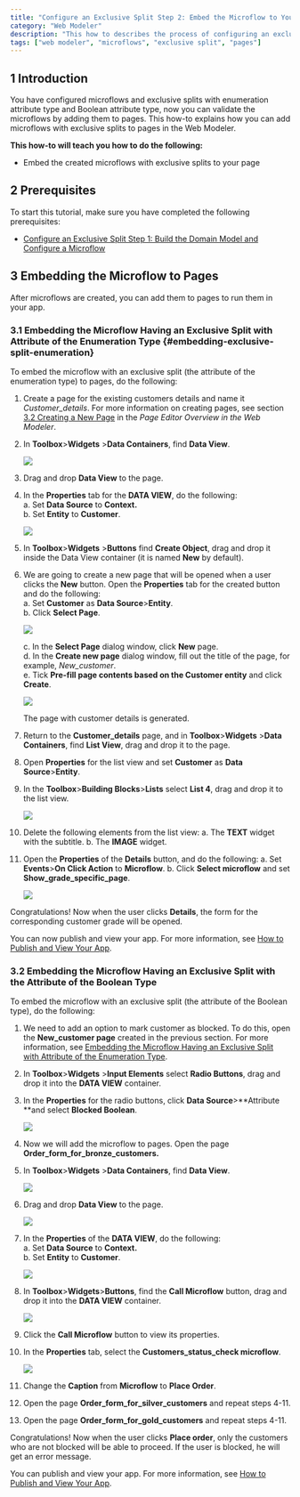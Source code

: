 ```yaml
---
title: "Configure an Exclusive Split Step 2: Embed the Microflow to Your App"
category: "Web Modeler"
description: "This how to describes the process of configuring an exclusive split in the Mendix Web Modeler."
tags: ["web modeler", "microflows", "exclusive split", "pages"]
---
```


## 1 Introduction 

You have configured microflows and exclusive splits with enumeration attribute type and Boolean attribute type, now you can validate the microflows by adding them to pages. This how-to explains how you can add microflows with exclusive splits to pages in the Web Modeler. 

**This how-to will teach you how to do the following:**

* Embed the created microflows with exclusive splits to your page

## 2 Prerequisites 

To start this tutorial, make sure you have completed the following prerequisites:

* [Configure an Exclusive Split Step 1: Build the Domain Model and Configure a Microflow](webmodeler-how-to-microflows-exclsplit)

## 3 Embedding the Microflow to Pages   

After microflows are created, you can add them to pages to run them in your app. 

### 3.1 Embedding the Microflow Having an Exclusive Split with Attribute of the Enumeration Type {#embedding-exclusive-split-enumeration} 

To embed the microflow with an exclusive split (the attribute of the enumeration type) to pages, do the following:

1. Сreate a page for the existing customers details and name it *Customer_details*. For more information on creating pages, see section [3.2 Creating a New Page](../../refguide/web-modeler/page-editor-wm) in the *Page Editor Overview in the Web Modeler*.
2.  In **Toolbox**>**Widgets** >**Data Containers**, find **Data View**.

    ![](attachments/webmodeler-how-to-microflows-exclsplit/wm-data-view.png)

3. Drag and drop **Data View** to the page.
4. In the **Properties** tab for the **DATA VIEW**, do the following:<br/> 
   a. Set **Data Source** to **Context.**<br/>
   b. Set **Entity** to **Customer**.<br/>

   ![](attachments/webmodeler-how-to-microflows-exclsplit/wm-data-view-properties.png) <br/>

5. In **Toolbox**>**Widgets** >**Buttons** find **Create Object**, drag and drop it inside the Data View container (it is named **New** by default).
6. We are going to create a new page that will be opened when a user clicks the **New** button. Open the **Properties** tab for the created button and do the following:<br/>
   a. Set **Customer** as **Data Source**>**Entity**.<br/>
   b. Click **Select Page**.<br/>

   ![](attachments/webmodeler-how-to-microflows-exclsplit/wm-create-button-properties.png) <br/>

   c. In the **Select Page** dialog window, click **New** page.<br/>
   d. In the **Create new page** dialog window, fill out the title of the page, for example, *New_customer*. <br/>
   e. Tick **Pre-fill page contents based on the Customer entity** and click **Create**.<br/>

   ![](attachments/webmodeler-how-to-microflows-exclsplit/wm-pre-fill-contents.png) <br/>

   The page with customer details is generated.

7. Return to the **Customer_details** page, and in **Toolbox**>**Widgets** >**Data Containers**, find **List View**, drag and drop it to the page.
8. Open **Properties** for the list view and set **Customer** as **Data Source**>**Entity**.
9.  In the **Toolbox**>**Building Blocks**>**Lists** select **List 4**, drag and drop it to the list view. 

    ![](attachments/webmodeler-how-to-microflows-exclsplit/wm-list-view-list4.png) <br/>

10. Delete the following elements from the list view:
   a. The **TEXT** widget with the subtitle. 
   b. The **IMAGE** widget.

11. Open the **Properties** of the **Details** button, and do the following:
    a. Set **Events**>**On Click Action** to **Microflow**.
    b. Click **Select microflow** and set **Show_grade_specific_page**.  

    ![](attachments/webmodeler-how-to-microflows-exclsplit/wm-details-button-microflow.png) <br/>

Congratulations! Now when the user clicks **Details**, the form for the corresponding customer grade will be opened. 

You can now publish and view your app. For more information, see [How to Publish and View Your App](../tutorials/start-with-a-blank-app-3-publish-and-view-your-app).



### 3.2 Embedding the Microflow Having an Exclusive Split with the Attribute of the Boolean Type 

To embed the microflow with an exclusive split (the attribute of the Boolean type), do the following:

1. We need to add an option to mark customer as blocked. To do this, open the **New_customer page** created in the previous section. For more information, see [Embedding the Microflow Having an Exclusive Split with Attribute of the Enumeration Type](#embedding-exclusive-split-enumeration).
2. In **Toolbox**>**Widgets** >**Input Elements** select **Radio Buttons**, drag and drop it into the **DATA VIEW** container.
3.  In the **Properties** for the radio buttons, click **Data Source**>**Attribute **and select **Blocked Boolean**. 

    ![](attachments/webmodeler-how-to-microflows-exclsplit/wm-new-customer-page-blocked-attribute.png)

4. Now we will add the microflow to pages. Open the page **Order_form_for_bronze_customers.**
5.  In **Toolbox**>**Widgets** >**Data Containers**, find **Data View**. 

    ![](attachments/webmodeler-how-to-microflows-exclsplit/wm-data-view.png)

6.  Drag and drop **Data View** to the page.

    ![](attachments/webmodeler-how-to-microflows-exclsplit/wm-data-view-select-data-view-source.png)

7. In the **Properties** of the **DATA VIEW**, do the following:<br/>
   a. Set **Data Source** to **Context.**<br/>
   b. Set **Entity** to **Customer**.<br/>

   ![](attachments/webmodeler-how-to-microflows-exclsplit/wm-data-view-properties.png)<br/>

8.  In **Toolbox**>**Widgets**>**Buttons**, find the **Call Microflow** button, drag and drop it into the **DATA VIEW** container. 

    ![](attachments/webmodeler-how-to-microflows-exclsplit/wm-call-microflow-button-in-data-view.png)

9. Click the **Call Microflow** button to view its properties. 
10. In the **Properties** tab, select the **Customers_status_check microflow**. 

    ![](attachments/webmodeler-how-to-microflows-exclsplit/wm-call-microflow-button-selected-microflow.png)

11. Change the **Caption** from **Microflow** to **Place Order**. 
12. Open the page **Order_form_for_silver_customers** and repeat steps 4-11.
13. Open the page **Order_form_for_gold_customers** and repeat steps 4-11.

Congratulations! Now when the user clicks **Place order**, only the customers who are not blocked will be able to proceed. If the user is blocked, he will get an error message. 

You can publish and view your app. For more information, see [How to Publish and View Your App](../tutorials/start-with-a-blank-app-3-publish-and-view-your-app).





 







